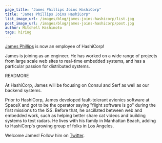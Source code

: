 ```yaml
---
page_title: "James Phillips Joins HashiCorp"
title: "James Phillips Joins HashiCorp"
list_image_url: /images/blog/james-joins-hashicorp/list.jpg
post_image_url: /images/blog/james-joins-hashicorp/post.jpg
author: Mitchell Hashimoto
tags: hiring
---
```


[James Phillips](https://github.com/slackpad) is now an employee of
HashiCorp!

James is joining as an engineer. He has worked on a wide range of
projects from large scale web sites to real-time embedded systems, and
has a particular passion for distributed systems.

READMORE

At HashiCorp, James will be focusing on Consul and Serf as well as our
backend systems.

Prior to HashiCorp, James developed fault-tolerant avionics software at
SpaceX and got to be the operator saying "flight software is go" during
the first missions to the ISS. Before that, he oscillated between web
and embedded work, such as helping better share cat videos and
building systems to test radars. He lives with his family in Manhattan
Beach, adding to HashiCorp's growing group of folks in Los Angeles.

Welcome James! Follow him on [Twitter](https://twitter.com/slackpad).
